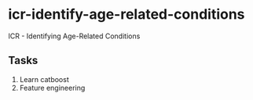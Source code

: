 # icr-identify-age-related-conditions
ICR - Identifying Age-Related Conditions

## Tasks
1. Learn catboost
2. Feature engineering
